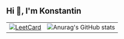 ## Hi 👋, I'm Konstantin

<table style="width: 100%;">
  <tr>
    <td style="text-align: left;">
      <a href="https://github.com/anuraghazra/github-readme-stats">
        <img src="https://leetcard.jacoblin.cool/kostua?ext=heatmap" alt="LeetCard" style="max-width: 100%; height: auto;">
      </a>
    </td>
    <td style="text-align: right;">
      <img src="https://github-readme-stats.vercel.app/api?username=Konstantin2005&show_icons=true&theme=merko" alt="Anurag's GitHub stats" style="max-width: 100%; height: auto;">
    </td>
  </tr>
</table>

<!--
**Konstantin2005/Konstantin2005**

-->
